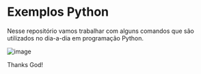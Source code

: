 # Exemplos Python

Nesse repositório vamos trabalhar com alguns comandos que são utilizados no dia-a-dia em programação Python.

![image](https://github.com/KARINAgoncalvesSOARES/Exemplos_Python/assets/104592210/547cb319-39dd-466e-84da-f349f6ec1e32)





Thanks God!

